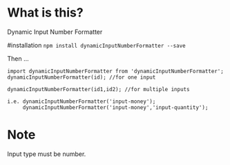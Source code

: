 # What is this?
Dynamic Input Number Formatter

#installation
`npm install dynamicInputNumberFormatter --save`

Then ...

```
import dynamicInputNumberFormatter from 'dynamicInputNumberFormatter';
dynamicInputNumberFormatter(id); //for one input

dynamicInputNumberFormatter(id1,id2); //for multiple inputs

i.e. dynamicInputNumberFormatter('input-money');
     dynamicInputNumberFormatter('input-money','input-quantity');
```

# Note 
Input type must be number.